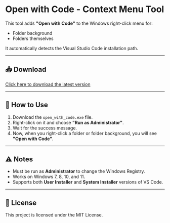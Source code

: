 # Open with Code - Context Menu Tool

This tool adds **"Open with Code"** to the Windows right-click menu for:
- Folder background
- Folders themselves

It automatically detects the Visual Studio Code installation path.

---

## 📥 Download
[Click here to download the latest version](./open-with-code-context-menu.exe)

---

## 🚀 How to Use
1. Download the `open_with_code.exe` file.
2. Right-click on it and choose **"Run as Administrator"**.
3. Wait for the success message.
4. Now, when you right-click a folder or folder background, you will see **"Open with Code"**.

---

## ⚠ Notes
- Must be run as **Administrator** to change the Windows Registry.
- Works on Windows 7, 8, 10, and 11.
- Supports both **User Installer** and **System Installer** versions of VS Code.

---

## 📄 License
This project is licensed under the MIT License.
